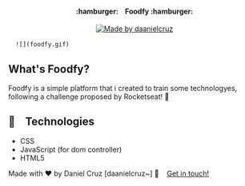 <h4 align="center"> 
	 :hamburger:&nbsp;&nbsp;&nbsp;&nbsp;Foodfy&nbsp;:hamburger:
</h4>
<p align="center">
  <a href="https://www.linkedin.com/in/danielfercruz/">
    <img alt="Made by daanielcruz" src="https://img.shields.io/badge/made%20by-daanielcruz-%2304D361">
  </a>
  
      ![](foodfy.gif)
</p>


    
## What's Foodfy?

Foodfy is a simple platform that i created to train some technologyes, following a challenge proposed by Rocketseat!  :rocket:

 
    



## :rocket:&nbsp;&nbsp;&nbsp; Technologies

- CSS
- JavaScript (for dom controller)
- HTML5

Made with ♥ by Daniel Cruz [daanielcruz~] :wave: &nbsp;&nbsp;&nbsp;[Get in touch!](https://www.linkedin.com/in/danielfercruz/)
